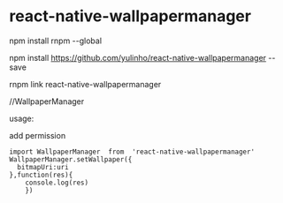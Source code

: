 # react-native-wallpapermanager

npm install rnpm --global

npm install https://github.com/yulinho/react-native-wallpapermanager --save

rnpm link react-native-wallpapermanager


//WallpaperManager 

usage:

add permission <uses-permission android:name="android.permission.SET_WALLPAPER" />

	import WallpaperManager  from  'react-native-wallpapermanager' 
    WallpaperManager.setWallpaper({
      bitmapUri:uri
    },function(res){
    	console.log(res)
    	})

